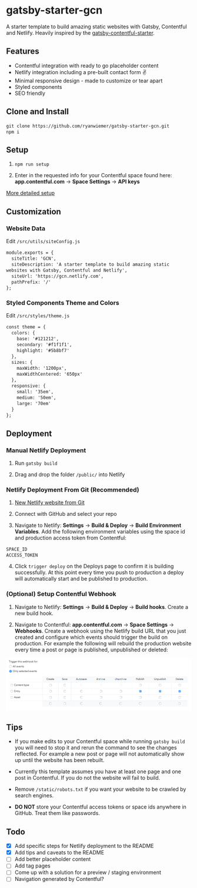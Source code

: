 # gatsby-starter-gcn
A starter template to build amazing static websites with Gatsby, Contentful and Netlify. Heavily inspired by the  [gatsby-contentful-starter](https://github.com/contentful-userland/gatsby-contentful-starter).

## Features
* Contentful integration with ready to go placeholder content
* Netlify integration including a pre-built contact form ✌️
* Minimal responsive design - made to customize or tear apart
* Styled components
* SEO friendly

## Clone and Install
```
git clone https://github.com/ryanwiemer/gatsby-starter-gcn.git
npm i
```

## Setup
1. `npm run setup`

2. Enter in the requested info for your Contentful space found here: **app.contentful.com** -> **Space Settings** -> **API keys**  

[More detailed setup](https://github.com/contentful-userland/gatsby-contentful-starter/blob/master/README.md#set-up-of-the-needed-content-model-and-create-a-configuration-file)

## Customization

### Website Data

Edit `/src/utils/siteConfig.js`

```
module.exports = {
  siteTitle: 'GCN',
  siteDescription: 'A starter template to build amazing static websites with Gatsby, Contentful and Netlify',
  siteUrl: 'https://gcn.netlify.com',
  pathPrefix: '/'
};
```

### Styled Components Theme and Colors

Edit `/src/styles/theme.js`

```
const theme = {
  colors: {
    base: '#121212',
    secondary: '#f1f1f1',
    highlight: '#5b8bf7'
  },
  sizes: {
    maxWidth: '1200px',
    maxWidthCentered: '650px'
  },
  responsive: {
    small: '35em',
    medium: '50em',
    large: '70em'
  }
};
```

## Deployment

### Manual Netlify Deployment

1. Run `gatsby build`

2. Drag and drop the folder `/public/` into Netlify



### Netlify Deployment From Git (Recommended)

1. [New Netlify website from Git](https://app.netlify.com/start)

2. Connect with GitHub and select your repo

3. Navigate to Netlify: **Settings** -> **Build & Deploy** -> **Build Environment Variables**. Add the following environment variables using the space id and production access token from Contentful:
```
SPACE_ID
ACCESS_TOKEN
```

4. Click `trigger deploy` on the Deploys page to confirm it is building successfully. At this point every time you push to production a deploy will automatically start and be published to production.


### (Optional) Setup Contentful Webhook

1. Navigate to Netlify:
**Settings** -> **Build & Deploy** -> **Build hooks**.
Create a new build hook.

2. Navigate to Contentful:
 **app.contentful.com** -> **Space Settings** -> **Webhooks**. Create a webhook using the Netlify build URL that you just created
 and configure which events should trigger the build on production. For example the following will rebuild the production website every time a post or page is published, unpublished or deleted:

![](contentful-webhook-selected-events.png)

## Tips
* If you make edits to your Contentful space while running `gatsby build` you will need to stop it and rerun the command to see the changes reflected. For example a new post or page will not automatically show up until the website has been rebuilt.

* Currently this template assumes you have at least one page and one post in Contentful. If you do not the website will fail to build.

* Remove `/static/robots.txt` if you want your website to be crawled by search engines.

* **DO NOT** store your Contentful access tokens or space ids anywhere in GitHub. Treat them like passwords.

## Todo
- [x] Add specific steps for Netlify deployment to the README
- [x] Add tips and caveats to the README
- [ ] Add better placeholder content
- [ ] Add tag pages
- [ ] Come up with a solution for a preview / staging environment
- [ ] Navigation generated by Contentful?
